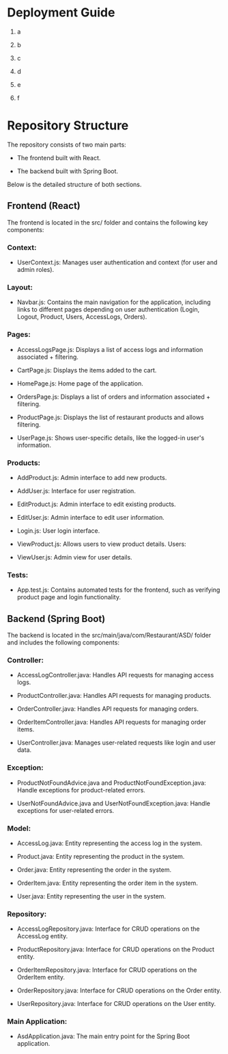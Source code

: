 # Deployment Guide
1. a

2. b

3. c

4. d

5. e

6. f

# Repository Structure 

The repository consists of two main parts: 
- The frontend built with React.
  
- The backend built with Spring Boot.

Below is the detailed structure of both sections.


## Frontend (React) 

The frontend is located in the src/ folder and contains the following key components:

### Context:

- UserContext.js: Manages user authentication and context (for user and admin roles). 

### Layout:

- Navbar.js: Contains the main navigation for the application, including links to different pages depending on user authentication (Login, Logout, Product, Users, AccessLogs, Orders).

### Pages:

- AccessLogsPage.js: Displays a list of access logs and information associated + filtering.

- CartPage.js: Displays the items added to the cart. 

- HomePage.js: Home page of the application.

- OrdersPage.js: Displays a list of orders and information associated + filtering.

- ProductPage.js: Displays the list of restaurant products and allows filtering. 

- UserPage.js: Shows user-specific details, like the logged-in user's information.

### Products:

- AddProduct.js: Admin interface to add new products.

- AddUser.js: Interface for user registration.

- EditProduct.js: Admin interface to edit existing products. 

- EditUser.js: Admin interface to edit user information.

- Login.js: User login interface. 

- ViewProduct.js: Allows users to view product details. Users:

- ViewUser.js: Admin view for user details. 

### Tests:

- App.test.js: Contains automated tests for the frontend, such as verifying product page and login functionality.


## Backend (Spring Boot) 

The backend is located in the src/main/java/com/Restaurant/ASD/ folder and includes the following components:

### Controller:
- AccessLogController.java: Handles API requests for managing access logs.

- ProductController.java: Handles API requests for managing products.

- OrderController.java: Handles API requests for managing orders.

- OrderItemController.java: Handles API requests for managing order items.
  
- UserController.java: Manages user-related requests like login and user data.

### Exception:

- ProductNotFoundAdvice.java and ProductNotFoundException.java: Handle exceptions for product-related errors.

- UserNotFoundAdvice.java and UserNotFoundException.java: Handle exceptions for user-related errors.

### Model:
- AccessLog.java: Entity representing the access log in the system.

- Product.java: Entity representing the product in the system.

- Order.java: Entity representing the order in the system.

- OrderItem.java: Entity representing the order item in the system.

- User.java: Entity representing the user in the system.

### Repository:
- AccessLogRepository.java: Interface for CRUD operations on the AccessLog entity.

- ProductRepository.java: Interface for CRUD operations on the Product entity.

- OrderItemRepository.java: Interface for CRUD operations on the OrderItem entity.

- OrderRepository.java: Interface for CRUD operations on the Order entity.

- UserRepository.java: Interface for CRUD operations on the User entity.

### Main Application:

- AsdApplication.java: The main entry point for the Spring Boot application.
